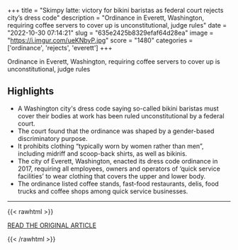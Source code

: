 +++
title = "Skimpy latte: victory for bikini baristas as federal court rejects city’s dress code"
description = "Ordinance in Everett, Washington, requiring coffee servers to cover up is unconstitutional, judge rules"
date = "2022-10-30 07:14:21"
slug = "635e2425b8329efaf64d28ea"
image = "https://i.imgur.com/ueKNbyP.jpg"
score = "1480"
categories = ['ordinance', 'rejects', 'everett']
+++

Ordinance in Everett, Washington, requiring coffee servers to cover up is unconstitutional, judge rules

## Highlights

- A Washington city's dress code saying so-called bikini baristas must cover their bodies at work has been ruled unconstitutional by a federal court.
- The court found that the ordinance was shaped by a gender-based discriminatory purpose.
- It prohibits clothing “typically worn by women rather than men”, including midriff and scoop-back shirts, as well as bikinis.
- The city of Everett, Washington, enacted its dress code ordinance in 2017, requiring all employees, owners and operators of ‘quick service facilities’ to wear clothing that covers the upper and lower body.
- The ordinance listed coffee stands, fast-food restaurants, delis, food trucks and coffee shops among quick service businesses.

---

{{< rawhtml >}}
  <p class="article-category">
    <a target="_blank" href="https://www.theguardian.com/us-news/2022/oct/29/skimpy-latte-victory-for-bikini-baristas-as-federal-court-rejects-citys-dress-code">READ THE ORIGINAL ARTICLE</a>
  </p>
{{< /rawhtml >}}
